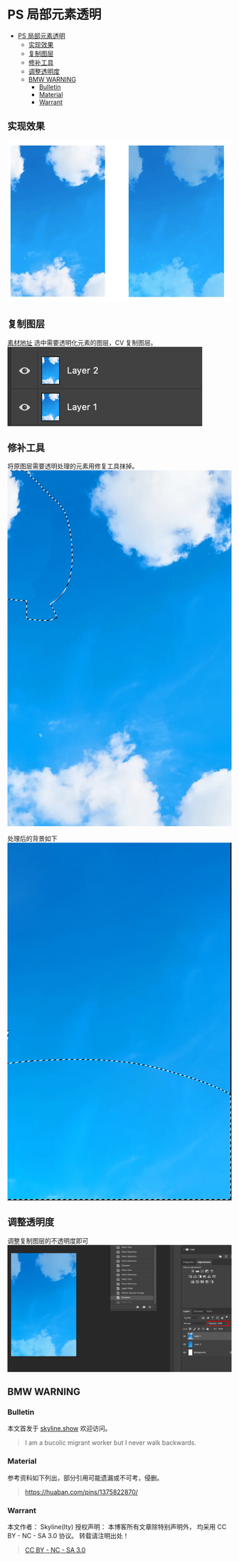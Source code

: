 # PS 局部元素透明

<!-- @import "[TOC]" {cmd="toc" depthFrom=1 depthTo=6 orderedList=false} -->

<!-- code_chunk_output -->

- [PS 局部元素透明](#ps-局部元素透明)
  - [实现效果](#实现效果)
  - [复制图层](#复制图层)
  - [修补工具](#修补工具)
  - [调整透明度](#调整透明度)
  - [BMW WARNING](#bmw-warning)
    - [Bulletin](#bulletin)
    - [Material](#material)
    - [Warrant](#warrant)

<!-- /code_chunk_output -->

## 实现效果

![PS局部元素透明20220303173301](https://raw.githubusercontent.com/skylinety/blog-pics/master/imgs/PS%E5%B1%80%E9%83%A8%E5%85%83%E7%B4%A0%E9%80%8F%E6%98%8E20220303173301.png)

## 复制图层

[素材地址](https://github.com/skylinety/Blog/blob/main/Demos/Tools/APPs/Photoshop/sky.jpeg)
选中需要透明化元素的图层，CV 复制图层。
![PS局部元素透明20220303171829](https://raw.githubusercontent.com/skylinety/blog-pics/master/imgs/PS%E5%B1%80%E9%83%A8%E5%85%83%E7%B4%A0%E9%80%8F%E6%98%8E20220303171829.png)

## 修补工具

将原图层需要透明处理的元素用修复工具抹掉。
![PS局部元素透明20220303172110](https://raw.githubusercontent.com/skylinety/blog-pics/master/imgs/PS%E5%B1%80%E9%83%A8%E5%85%83%E7%B4%A0%E9%80%8F%E6%98%8E20220303172110.png)

处理后的背景如下
![PS局部元素透明20220303172247](https://raw.githubusercontent.com/skylinety/blog-pics/master/imgs/PS%E5%B1%80%E9%83%A8%E5%85%83%E7%B4%A0%E9%80%8F%E6%98%8E20220303172247.png)

## 调整透明度

调整复制图层的不透明度即可
![PS局部元素透明20220303172442](https://raw.githubusercontent.com/skylinety/blog-pics/master/imgs/PS%E5%B1%80%E9%83%A8%E5%85%83%E7%B4%A0%E9%80%8F%E6%98%8E20220303172442.png)

## BMW WARNING

### Bulletin

本文首发于 [skyline.show](skyline.show) 欢迎访问。

> I am a bucolic migrant worker but I never walk backwards.

### Material

参考资料如下列出，部分引用可能遗漏或不可考，侵删。

> https://huaban.com/pins/1375822870/

### Warrant

本文作者： Skyline(lty)
授权声明： 本博客所有文章除特别声明外， 均采用 CC BY - NC - SA 3.0 协议。 转载请注明出处！

> [CC BY - NC - SA 3.0](https://creativecommons.org/licenses/by-nc-sa/3.0/deed.zh)
